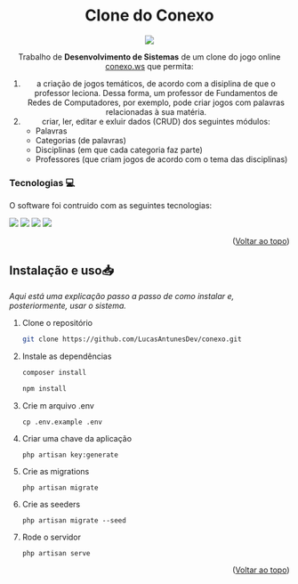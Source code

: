 <a id="readme-top"></a>

<div align="center">
  <h1 align="center">Clone do Conexo</h1>

<img src="https://lucasantunesdev.github.io/LucasAntunes.dev/src/imgs/conexo-clone.gif">

  <p align="center">
    Trabalho de <strong>Desenvolvimento de Sistemas</strong> de um clone do jogo online <a href="conexo.ws">conexo.ws</a> que permita:
    <ol>
        <li>a criação de jogos temáticos, de acordo com a disiplina de que o professor leciona. Dessa forma, um professor de Fundamentos de Redes de Computadores, por exemplo, pode criar jogos com palavras relacionadas à sua matéria.</li>
        <li>criar, ler, editar e exluir dados (CRUD) dos seguintes módulos: 
        <ul align="left">
            <li>Palavras</li>
            <li>Categorias (de palavras)</li>
            <li>Disciplinas (em que cada categoria faz parte)</li>
            <li>Professores (que criam jogos de acordo com o tema das disciplinas)</li>
        </ul>
        </li>
    </ol>
  </p>
</div>

<a id="tecnologias"></a>

### Tecnologias 💻

O software foi contruido com as seguintes tecnologias:

<img src="https://camo.githubusercontent.com/66b0abc7b36a5cc492bfeb18961f1d6d07440089dff857ef45732c7e9c6ea712/68747470733a2f2f696d672e736869656c64732e696f2f62616467652f4c61726176656c2d4646324432303f7374796c653d666f722d7468652d6261646765266c6f676f3d6c61726176656c266c6f676f436f6c6f723d7768697465">
<img src="https://img.shields.io/badge/JavaScript-F7DF1E?style=for-the-badge&logo=javascript&logoColor=black">
<img src="https://img.shields.io/badge/MySQL-00000F?style=for-the-badge&logo=mysql&logoColor=white">
<img src="https://img.shields.io/badge/Tailwind_CSS-38B2AC?style=for-the-badge&logo=tailwind-css&logoColor=white">

<p align="right">(<a href="#readme-top">Voltar ao topo</a>)</p>

<a id="instalacao"></a>

## Instalação e uso📥

_Aqui está uma explicação passo a passo de como instalar e, posteriormente, usar o sistema._

1. Clone o repositório
    ```sh
    git clone https://github.com/LucasAntunesDev/conexo.git
    ```
2. Instale as dependências
    ```sh
    composer install
    ```
    ```sh
    npm install
    ```
3. Crie m arquivo .env
    ```
    cp .env.example .env
    ```
4. Criar uma chave da aplicação
    ```
    php artisan key:generate
    ```
5. Crie as migrations
    ```
    php artisan migrate
    ```
6. Crie as seeders
    ```
    php artisan migrate --seed
    ```
7. Rode o servidor
    ```
    php artisan serve
    ```

<p align="right">(<a href="#readme-top">Voltar ao topo</a>)</p>
